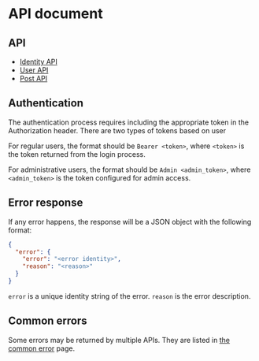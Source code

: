 # API document

## API

- [Identity API](identity.md)
- [User API](user.md)
- [Post API](post.md)

## Authentication

The authentication process requires including the appropriate token in the Authorization header. There are two types of tokens based on user 

For regular users, the format should be `Bearer <token>`, where `<token>` is the token returned from the login process.

For administrative users, the format should be `Admin <admin_token>`, where `<admin_token>` is the token configured for admin access. 

## Error response

If any error happens, the response will be a JSON object with the following format:

```json
{
  "error": {
    "error": "<error identity>",
    "reason": "<reason>"
  }
}
```

`error` is a unique identity string of the error. `reason` is the error description.

## Common errors

Some errors may be returned by multiple APIs. They are listed in [the common error](common-error.md) page.

